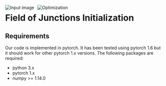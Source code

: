 <img src="https://user-images.githubusercontent.com/15837806/101306054-f28f2900-3811-11eb-99eb-cf6bc0d56b9c.png"
     alt="Input image"
     style="float: left; margin-right: 10px;" />
<img src="https://user-images.githubusercontent.com/15837806/101306056-f327bf80-3811-11eb-9a38-1fd7d0bc7bae.gif"
     alt="Optimization"
     style="float: left; margin-right: 10px;" />

# Field of Junctions Initialization



## Requirements

Our code is implemented in pytorch. It has been tested using pytorch 1.6 but it should work for other pytorch 1.x versions. The following packages are required:

- python 3.x
- pytorch 1.x
- numpy >= 1.14.0